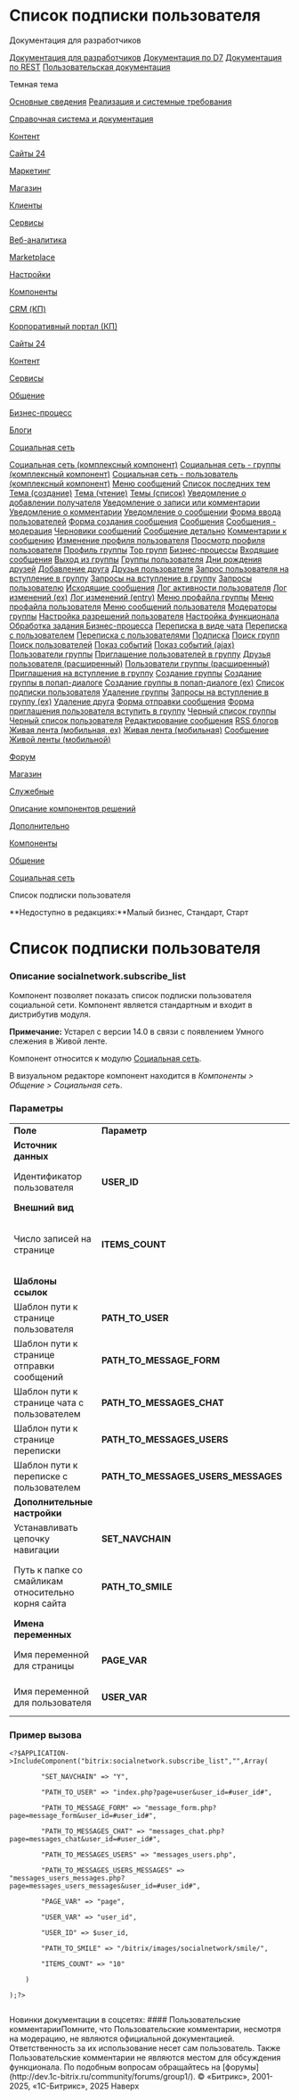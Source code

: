 # Список подписки пользователя

Документация для разработчиков

[Документация для разработчиков](https://dev.1c-bitrix.ru/api_help/)
[Документация по D7](https://dev.1c-bitrix.ru/api_d7/)
[Документация по REST](https://dev.1c-bitrix.ru/rest_help/)
[Пользовательская документация](https://dev.1c-bitrix.ru/user_help/)

Темная тема

[Основные сведения](/user_help/index.php)
[Реализация и системные требования](/user_help/reqintro.php)

[Справочная система и документация](/user_help/help/index.php)

[Контент](/user_help/content/index.php)

[Сайты 24](/user_help/sites24/index.php)

[Маркетинг](/user_help/marketing/index.php)

[Магазин](/user_help/store/index.php)

[Клиенты](/user_help/clients/index.php)

[Сервисы](/user_help/service/index.php)

[Веб-аналитика](/user_help/statistic/index.php)

[Marketplace](/user_help/marketplace/index.php)

[Настройки](/user_help/settings/index.php)

[Компоненты](/user_help/components/index.php)

[CRM (КП)](/user_help/components/crm/index.php)

[Корпоративный портал (КП)](/user_help/components/intranet/index.php)

[Сайты 24](/user_help/components/landing/index.php)

[Контент](/user_help/components/content/index.php)

[Сервисы](/user_help/components/services/index.php)

[Общение](/user_help/components/obschenie/index.php)

[Бизнес-процесс](/user_help/components/obschenie/buziness_process/index.php)

[Блоги](/user_help/components/obschenie/blogs/index.php)

[Социальная сеть](/user_help/components/obschenie/social_network/index.php)

[Социальная сеть (комплексный компонент)](/user_help/components/obschenie/social_network/socnet.php)
[Социальная сеть - группы (комплексный компонент)](/user_help/components/obschenie/social_network/socnet_group.php)
[Социальная сеть - пользователь (комплексный компонент)](/user_help/components/obschenie/social_network/socnet_user.php)
[Меню сообщений](/user_help/components/obschenie/social_network/socnet_blog_menu.php)
[Список последних тем](/user_help/components/obschenie/social_network/socnet_forum_topic_last.php)
[Тема (создание)](/user_help/components/obschenie/social_network/socnet_forum_topic_new.php)
[Тема (чтение)](/user_help/components/obschenie/social_network/socnet_forum_topic_read.php)
[Темы (список)](/user_help/components/obschenie/social_network/socnet_forum_topic_list.php)
[Уведомление о добавлении получателя](/user_help/components/obschenie/social_network/socialnetwork_blog_post_share_mail.php)
[Уведомление о записи или комментарии](/user_help/components/obschenie/social_network/socialnetwork_log_entry_mail.php)
[Уведомление о комментарии](/user_help/components/obschenie/social_network/socialnetwork_blog_post_comment_mail.php)
[Уведомление о сообщении](/user_help/components/obschenie/social_network/socialnetwork_blog_post_mail.php)
[Форма ввода пользователей](/user_help/components/obschenie/social_network/socnet_user_search_input.php)
[Форма создания сообщения](/user_help/components/obschenie/social_network/socnet_forum_post_form.php)
[Сообщения](/user_help/components/obschenie/social_network/socnet_blog_blog.php)
[Сообщения - модерация](/user_help/components/obschenie/social_network/socialnetwork_blog_moderation.php)
[Черновики сообщений](/user_help/components/obschenie/social_network/socialnetwork_blog_draft.php)
[Сообщение детально](/user_help/components/obschenie/social_network/socialnetwork_blog_post.php)
[Комментарии к сообщению](/user_help/components/obschenie/social_network/socialnetwork_blog_post_comment.php)
[Изменение профиля пользователя](/user_help/components/obschenie/social_network/socnet_user_profile_edit.php)
[Просмотр профиля пользователя](/user_help/components/obschenie/social_network/socnet_user_profile.php)
[Профиль группы](/user_help/components/obschenie/social_network/socnet_group_profile.php)
[Top групп](/user_help/components/obschenie/social_network/socnet_group_top.php)
[Бизнес-процессы](/user_help/components/obschenie/social_network/socnet_bizproc.php)
[Входящие сообщения](/user_help/components/obschenie/social_network/socnet_messages_input.php)
[Выход из группы](/user_help/components/obschenie/social_network/socnet_user_leave_group.php)
[Группы пользователя](/user_help/components/obschenie/social_network/socnet_user_groups.php)
[Дни рождения друзей](/user_help/components/obschenie/social_network/socnet_user_birthday.php)
[Добавление друга](/user_help/components/obschenie/social_network/socnet_user_friends_add.php)
[Друзья пользователя](/user_help/components/obschenie/social_network/socnet_user_friends.php)
[Запрос пользователя на вступление в группу](/user_help/components/obschenie/social_network/socnet_user_request_group.php)
[Запросы на вступление в группу](/user_help/components/obschenie/social_network/socnet_group_requests.php)
[Запросы пользователю](/user_help/components/obschenie/social_network/socnet_messages_requests.php)
[Исходящие сообщения](/user_help/components/obschenie/social_network/socnet_messages_output.php)
[Лог активности пользователя](/user_help/components/obschenie/social_network/socnet_user_log.php)
[Лог изменений (ex)](/user_help/components/obschenie/social_network/socialnetwork.log.ex.php)
[Лог изменений (entry)](/user_help/components/obschenie/social_network/socialnetwork_log_entry.php)
[Меню профайла группы](/user_help/components/obschenie/social_network/socnet_group_menu.php)
[Меню профайла пользователя](/user_help/components/obschenie/social_network/socnet_user_menu.php)
[Меню сообщений пользователя](/user_help/components/obschenie/social_network/socnet_messages_menu.php)
[Модераторы группы](/user_help/components/obschenie/social_network/socnet_group_mods.php)
[Настройка разрешений пользователя](/user_help/components/obschenie/social_network/socnet_user_settings_edit.php)
[Настройка функционала](/user_help/components/obschenie/social_network/socnet_features.php)
[Обработка задания Бизнес-процесса](/user_help/components/obschenie/social_network/socnet_bizproc_edit.php)
[Переписка в виде чата](/user_help/components/obschenie/social_network/socnet_messages_chat.php)
[Переписка с пользователем](/user_help/components/obschenie/social_network/socnet_messages_users_messages.php)
[Переписка с пользователями](/user_help/components/obschenie/social_network/socnet_messages_users.php)
[Подписка](/user_help/components/obschenie/social_network/socnet_subscribe.php)
[Поиск групп](/user_help/components/obschenie/social_network/socnet_group_search.php)
[Поиск пользователей](/user_help/components/obschenie/social_network/socnet_user_search.php)
[Показ событий](/user_help/components/obschenie/social_network/socnet_events.php)
[Показ событий (ajax)](/user_help/components/obschenie/social_network/socnet_events_dyn.php)
[Пользователи группы](/user_help/components/obschenie/social_network/socnet_group_users.php)
[Приглашение пользователей в группу](/user_help/components/obschenie/social_network/socnet_group_request_search.php)
[Друзья пользователя (расширенный)](/user_help/components/obschenie/social_network/socialnetwork_user_friends_ex.php)
[Пользователи группы (расширенный)](/user_help/components/obschenie/social_network/socialnetwork_group_users_ex.php)
[Приглашения на вступление в группу](/user_help/components/obschenie/social_network/socnet_group_requests_out.php)
[Создание группы](/user_help/components/obschenie/social_network/socnet_group_create.php)
[Создание группы в попап-диалоге](/user_help/components/obschenie/social_network/socialnetwork_group_iframe_popup.php)
[Создание группы в попап-диалоге (ex)](/user_help/components/obschenie/social_network/socialnetwork_group_create_ex.php)
[Список подписки пользователя](/user_help/components/obschenie/social_network/socnet_subscribe_list.php)
[Удаление группы](/user_help/components/obschenie/social_network/socnet_group_delete.php)
[Запросы на вступление в группу (ex)](/user_help/components/obschenie/social_network/socialnetwork_group_requests_ex.php)
[Удаление друга](/user_help/components/obschenie/social_network/socnet_user_friends_delete.php)
[Форма отправки сообщения](/user_help/components/obschenie/social_network/socnet_message_form.php)
[Форма приглашения пользователя вступить в группу](/user_help/components/obschenie/social_network/socnet_group_request_user.php)
[Черный список группы](/user_help/components/obschenie/social_network/socnet_group_ban.php)
[Черный список пользователя](/user_help/components/obschenie/social_network/socnet_user_ban.php)
[Редактирование сообщения](/user_help/components/obschenie/social_network/socialnetwork_blog_post_edit.php)
[RSS блогов](/user_help/components/obschenie/social_network/socnet_blog_rss.php)
[Живая лента (мобильная, ex)](/user_help/components/obschenie/social_network/mobile_socialnetwork_log_ex.php)
[Живая лента (мобильная)](/user_help/components/obschenie/social_network/mobile_socialnetwork_log.php)
[Сообщение Живой ленты (мобильной)](/user_help/components/obschenie/social_network/mobile_socialnetwork_log_entry.php)

[Форум](/user_help/components/obschenie/forum/index.php)

[Магазин](/user_help/components/magazin/index.php)

[Служебные](/user_help/components/sluzhebnie/index.php)

[Описание компонентов решений](/user_help/description_decisions/index.php)

[Дополнительно](/user_help/additional/index.php)

[Компоненты](/user_help/components/index.php)

[Общение](/user_help/components/obschenie/index.php)

[Социальная сеть](/user_help/components/obschenie/social_network/index.php)

Список подписки пользователя

**Недоступно в редакциях:**Малый бизнес, Стандарт, Старт

# Список подписки пользователя

### Описание **socialnetwork.subscribe\_list**

Компонент позволяет показать список подписки пользователя социальной сети. Компонент является стандартным и входит в дистрибутив модуля.

**Примечание:** Устарел с версии 14.0 в связи с появлением Умного слежения в Живой ленте.

Компонент относится к модулю [Социальная сеть](/user_help/service/socialnetwork/index.php).

В визуальном редакторе компонент находится в *Компоненты > Общение > Социальная сеть*.

### Параметры

|  |  |  |
| --- | --- | --- |
| **Поле** | **Параметр** | **Описание** |
| **Источник данных** | | |
| Идентификатор пользователя | **USER\_ID** | Параметр содержит код, в котором передается идентификатор пользователя социальной сети. |
| **Внешний вид** | | |
| Число записей на странице | **ITEMS\_COUNT** | Указывается количество подписок пользователя, отображаемых на одной странице. Все подписки будут выведены с помощью постраничной навигации. |
| **Шаблоны ссылок** | | |
| Шаблон пути к странице пользователя | **PATH\_TO\_USER** | Задается путь к странице профиля пользователя социальной сети. |
| Шаблон пути к странице отправки сообщений | **PATH\_TO\_MESSAGE\_FORM** | Задается путь к странице отправки сообщений социальной сети. |
| Шаблон пути к странице чата с пользователем | **PATH\_TO\_MESSAGES\_CHAT** | Задается путь к странице чата с пользователем социальной сети. |
| Шаблон пути к странице переписки | **PATH\_TO\_MESSAGES\_USERS** | Задается путь к странице переписки с пользователями социальной сети. |
| Шаблон пути к переписке с пользователем | **PATH\_TO\_MESSAGES\_USERS\_MESSAGES** | Задается путь к странице переписки с указанным пользователем социальной сети. |
| **Дополнительные настройки** | | |
| Устанавливать цепочку навигации | **SET\_NAVCHAIN** | [Y|N] При отмеченной опции в цепочку навигации будет добавлен пункт **Подписка**. |
| Путь к папке со смайликам относительно корня сайта | **PATH\_TO\_SMILE** | Указывается путь к папке со смайлами относительно корня сайта. По умолчанию поле содержит `/bitrix/images/socialnetwork/smile/`. |
| **Имена переменных** | | |
| Имя переменной для страницы | **PAGE\_VAR** | Указывается имя переменной, которой передается страница социальной сети. |
| Имя переменной для пользователя | **USER\_VAR** | Указывается имя переменной, которой передается идентификатор пользователя социальной сети. |

### Пример вызова

```
<?$APPLICATION->IncludeComponent("bitrix:socialnetwork.subscribe_list","",Array(
        "SET_NAVCHAIN" => "Y", 
        "PATH_TO_USER" => "index.php?page=user&user_id=#user_id#", 
        "PATH_TO_MESSAGE_FORM" => "message_form.php?page=message_form&user_id=#user_id#", 
        "PATH_TO_MESSAGES_CHAT" => "messages_chat.php?page=messages_chat&user_id=#user_id#", 
        "PATH_TO_MESSAGES_USERS" => "messages_users.php", 
        "PATH_TO_MESSAGES_USERS_MESSAGES" => "messages_users_messages.php?page=messages_users_messages&user_id=#user_id#", 
        "PAGE_VAR" => "page", 
        "USER_VAR" => "user_id", 
        "USER_ID" => $user_id, 
        "PATH_TO_SMILE" => "/bitrix/images/socialnetwork/smile/", 
        "ITEMS_COUNT" => "10" 
    )
);?>

```

<!--
<h4>Секции настроек компонента:
- [Источник данных](#data_source)
- [Внешний вид](#facade)
- [Шаблоны ссылок](#reference_templates)
- [Дополнительные настройки](#additional_settings)
- [Имена переменных](#variable_names)
--!>

Новинки документации в соцсетях:

#### Пользовательские комментарииПомните, что Пользовательские комментарии, несмотря на модерацию, не являются официальной документацией. Ответственность за их использование несет сам пользователь. Также Пользовательские комментарии не являются местом для обсуждения функционала. По подобным вопросам обращайтесь на [форумы](http://dev.1c-bitrix.ru/community/forums/group1/).

© «Битрикс», 2001-2025, «1С-Битрикс», 2025

Наверх